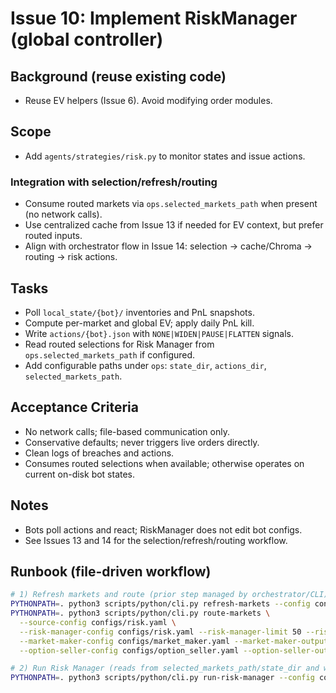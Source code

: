 # Issue 10: Implement RiskManager (global controller)

## Background (reuse existing code)
- Reuse EV helpers (Issue 6). Avoid modifying order modules.

## Scope
- Add `agents/strategies/risk.py` to monitor states and issue actions.

### Integration with selection/refresh/routing
- Consume routed markets via `ops.selected_markets_path` when present (no network calls).
- Use centralized cache from Issue 13 if needed for EV context, but prefer routed inputs.
- Align with orchestrator flow in Issue 14: selection -> cache/Chroma -> routing -> risk actions.

## Tasks
- Poll `local_state/{bot}/` inventories and PnL snapshots.
- Compute per-market and global EV; apply daily PnL kill.
- Write `actions/{bot}.json` with `NONE|WIDEN|PAUSE|FLATTEN` signals.
- Read routed selections for Risk Manager from `ops.selected_markets_path` if configured.
- Add configurable paths under `ops`: `state_dir`, `actions_dir`, `selected_markets_path`.

## Acceptance Criteria
- No network calls; file-based communication only.
- Conservative defaults; never triggers live orders directly.
- Clean logs of breaches and actions.
- Consumes routed selections when available; otherwise operates on current on-disk bot states.

## Notes
- Bots poll actions and react; RiskManager does not edit bot configs.
- See Issues 13 and 14 for the selection/refresh/routing workflow.

## Runbook (file-driven workflow)
```bash
# 1) Refresh markets and route (prior step managed by orchestrator/CLI)
PYTHONPATH=. python3 scripts/python/cli.py refresh-markets --config configs/risk.yaml --limit 20 --fetch-limit 50 --skip-classify
PYTHONPATH=. python3 scripts/python/cli.py route-markets \
  --source-config configs/risk.yaml \
  --risk-manager-config configs/risk.yaml --risk-manager-limit 50 --risk-manager-output local_state/risk_manager/selected_markets.json \
  --market-maker-config configs/market_maker.yaml --market-maker-output local_state/market_maker/selected_markets.json \
  --option-seller-config configs/option_seller.yaml --option-seller-output local_state/option_seller/selected_markets.json

# 2) Run Risk Manager (reads from selected_markets_path/state_dir and writes actions_dir)
PYTHONPATH=. python3 scripts/python/cli.py run-risk-manager --config configs/risk.yaml --duration 60
```
